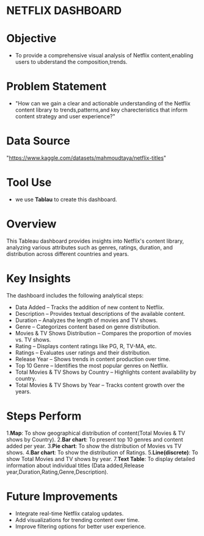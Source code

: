 # NETFLIX DASHBOARD

# Objective
  - To provide a comprehensive visual analysis of Netflix content,enabling users to ubderstand the composition,trends.

# Problem Statement
  - "How can we gain a clear and actionable understanding of the Netflix content library to trends,patterns,and key charecteristics that inform content strategy and user experience?"

# Data Source
  "https://www.kaggle.com/datasets/mahmoudtaya/netflix-titles"

# Tool Use
 - we use **Tablau** to create this dashboard.

# Overview
This Tableau dashboard provides insights into Netflix's content library, analyzing various attributes such as genres, ratings, duration, and distribution across different countries and years.

# Key Insights
The dashboard includes the following analytical steps:
 - Data Added – Tracks the addition of new content to Netflix.
 - Description – Provides textual descriptions of the available content.
 - Duration – Analyzes the length of movies and TV shows.
 - Genre – Categorizes content based on genre distribution.
 - Movies & TV Shows Distribution – Compares the proportion of movies vs. TV shows.
 - Rating – Displays content ratings like PG, R, TV-MA, etc.
 - Ratings – Evaluates user ratings and their distribution.
 - Release Year – Shows trends in content production over time.
 - Top 10 Genre – Identifies the most popular genres on Netflix.
 - Total Movies & TV Shows by Country – Highlights content availability by country.
 - Total Movies & TV Shows by Year – Tracks content growth over the years.

# Steps Perform 
 1.**Map**: To show geographical distribution of content(Total Movies & TV shows by Country). 
 2.**Bar chart**: To present top 10 genres and content added per year.
 3.**Pie chart**: To show the distribution of Movies vs TV shows.
 4.**Bar chart**: To show the distribution of Ratings.
 5.**Line(discrete)**: To show Total Movies and TV shows by year.
 7.**Text Table**: To display detailed information about individual titles (Data added,Release year,Duration,Rating,Genre,Description).
  
# Future Improvements
 - Integrate real-time Netflix catalog updates.
 - Add visualizations for trending content over time.
 - Improve filtering options for better user experience.
  
